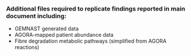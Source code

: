 ### Additional files required to replicate findings reported in main document including:
- GEMNAST generated data
- AGORA-mapped patient abundance data
- Fibre degradation metabolic pathways (simplified from AGORA reactions) 
